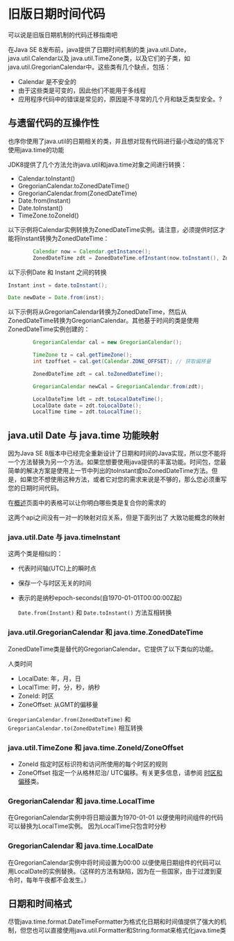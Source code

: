 # 旧版日期时间代码 

可以说是旧版日期机制的代码迁移指南吧

在Java SE 8发布前，java提供了日期时间机制的类 java.util.Date， java.util.Calendar以及 java.util.TimeZone类，以及它们的子类，如 java.util.GregorianCalendar中。这些类有几个缺点，包括：

* Calendar 是不安全的
* 由于这些类是可变的，因此他们不能用于多线程
* 应用程序代码中的错误是常见的，原因是不寻常的几个月和缺乏类型安全。?

## 与遗留代码的互操作性

也序你使用了java.util的日期相关的类，并且想对现有代码进行最小改动的情况下使用java.time的功能

JDK8提供了几个方法允许java.util和java.time对象之间进行转换：

* Calendar.toInstant() 
* GregorianCalendar.toZonedDateTime()
* GregorianCalendar.from(ZonedDateTime)
* Date.from(Instant)
* Date.toInstant() 
* TimeZone.toZoneId() 

以下示例将Calendar实例转换为ZonedDateTime实例。请注意，必须提供时区才能将Instant转换为ZonedDateTime：

```java
        Calendar now = Calendar.getInstance();
        ZonedDateTime zdt = ZonedDateTime.ofInstant(now.toInstant(), ZoneId.systemDefault());
```

以下示例Date 和 Instant 之间的转换
```java
Instant inst = date.toInstant();

Date newDate = Date.from(inst);
```

以下示例将从GregorianCalendar转换为ZonedDateTime，然后从ZonedDateTime转换为GregorianCalendar。其他基于时间的类是使用ZonedDateTime实例创建的：

```java
        GregorianCalendar cal = new GregorianCalendar();

        TimeZone tz = cal.getTimeZone();
        int tzoffset = cal.get(Calendar.ZONE_OFFSET); // 获取偏移量

        ZonedDateTime zdt = cal.toZonedDateTime();

        GregorianCalendar newCal = GregorianCalendar.from(zdt);

        LocalDateTime ldt = zdt.toLocalDateTime();
        LocalDate date = zdt.toLocalDate();
        LocalTime time = zdt.toLocalTime();
```

## java.util Date 与 java.time 功能映射

因为Java SE 8版本中已经完全重新设计了日期和时间的Java实现，所以您不能将一个方法替换为另一个方法。如果您想要使用java提供的丰富功能。时间包，您最简单的解决方案是使用上一节中列出的toInstant或toZonedDateTime方法。但是，如果您不想使用这种方法，或者它对您的需求来说是不够的，那么您必须重写您的日期时间代码。

在[概述](//content/datetime/iso/overview.md)页面中的表格可以让你明白哪些类是复合你的需求的

这两个api之间没有一对一的映射对应关系，但是下面列出了 大致功能概念的映射

### java.util.Date 与 java.timeInstant
这两个类是相似的：

* 代表时间轴(UTC)上的瞬时点
* 保存一个与时区无关的时间
* 表示的是纳秒epoch-seconds(自1970-01-01T00:00:00Z起)


  `Date.from(Instant)` 和 `Date.toInstant()` 方法互相转换

### java.util.GregorianCalendar 和 java.time.ZonedDateTime
ZonedDateTime类是替代的GregorianCalendar。它提供了以下类似的功能。

人类时间
* LocalDate: 年，月，日
* LocalTime: 时，分，秒，纳秒
* ZoneId: 时区
* ZoneOffset: 从GMT的偏移量

`GregorianCalendar.from(ZonedDateTime)` 和`GregorianCalendar.to(ZonedDateTime)` 相互转换

### java.util.TimeZone 和 java.time.ZoneId/ZoneOffset

* ZoneId 指定时区标识符和访问所使用的每个时区的规则
* ZoneOffset 指定一个从格林尼治/ UTC偏移。有关更多信息，请参阅 [时区和偏移](//content/datetime/iso/timezones.md)类。

### GregorianCalendar 和 java.time.LocalTime

在GregorianCalendar实例中将日期设置为1970-01-01 以便使用时间组件的代码可以替换为LocalTime实例。 因为LocalTime只包含时分秒

### GregorianCalendar 和 java.time.LocalDate

在GregorianCalendar实例中将时间设置为00:00 以便使用日期组件的代码可以用LocalDate的实例替换。（这样的方法有缺陷，因为在一些国家，由于过渡到夏令时，每年午夜都不会发生。）

## 日期和时间格式

尽管java.time.format.DateTimeFormatter为格式化日期和时间值提供了强大的机制，但您也可以直接使用java.util.Formatter和String.format来格式化java.time类

